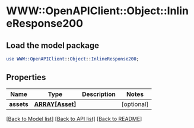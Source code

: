 # WWW::OpenAPIClient::Object::InlineResponse200

## Load the model package
```perl
use WWW::OpenAPIClient::Object::InlineResponse200;
```

## Properties
Name | Type | Description | Notes
------------ | ------------- | ------------- | -------------
**assets** | [**ARRAY[Asset]**](Asset.md) |  | [optional] 

[[Back to Model list]](../README.md#documentation-for-models) [[Back to API list]](../README.md#documentation-for-api-endpoints) [[Back to README]](../README.md)


